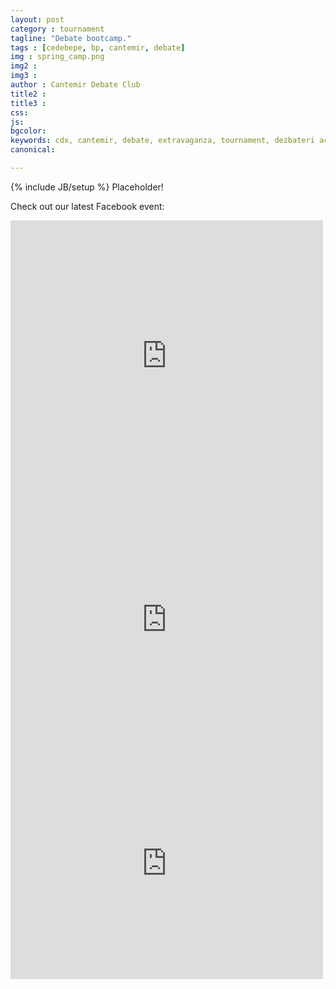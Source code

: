 ```yaml
---
layout: post
category : tournament
tagline: "Debate bootcamp."
tags : [cedebepe, bp, cantemir, debate]
img : spring_camp.png
img2 : 
img3 : 
author : Cantemir Debate Club
title2 : 
title3 : 
css: 
js: 
bgcolor: 
keywords: cdx, cantemir, debate, extravaganza, tournament, dezbateri academice, ardor
canonical: 

---
```

{% include JB/setup %}
Placeholder!

Check out our latest Facebook event:

<iframe src="https://www.facebook.com/plugins/post.php?href=https%3A%2F%2Fwww.facebook.com%2Fevents%2F849003511919620%2Fpermalink%2F869625099857461%2F&width=500&show_text=true&height=434&appId" width="500" height="434" style="border:none;overflow:hidden" scrolling="no" frameborder="0" allowTransparency="true" allow="encrypted-media"></iframe>

<iframe src="https://www.facebook.com/plugins/post.php?href=https%3A%2F%2Fwww.facebook.com%2FCantemirDebate%2Fphotos%2Fgm.871046819715289%2F1991807641053735%2F%3Ftype%3D3%26theater&width=500&show_text=true&height=409&appId" width="500" height="409" style="border:none;overflow:hidden" scrolling="no" frameborder="0" allowTransparency="true" allow="encrypted-media"></iframe>

<iframe src="https://www.facebook.com/plugins/post.php?href=https%3A%2F%2Fwww.facebook.com%2FCantemirDebate%2Fphotos%2Fgm.871656956320942%2F1992416404326192%2F%3Ftype%3D3%26theater&width=500&show_text=true&height=371&appId" width="500" height="371" style="border:none;overflow:hidden" scrolling="no" frameborder="0" allowTransparency="true" allow="encrypted-media"></iframe>
